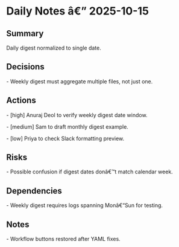 ﻿# Daily Notes â€” 2025-10-15



## Summary

Daily digest normalized to single date.



## Decisions

\- Weekly digest must aggregate multiple files, not just one.



## Actions

\- [high] Anuraj Deol to verify weekly digest date window.

\- [medium] Sam to draft monthly digest example.

\- [low] Priya to check Slack formatting preview.



## Risks

\- Possible confusion if digest dates donâ€™t match calendar week.



## Dependencies

\- Weekly digest requires logs spanning Monâ€“Sun for testing.



## Notes

\- Workflow buttons restored after YAML fixes.

